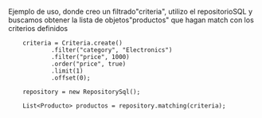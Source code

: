 Ejemplo de uso, donde creo un filtrado"criteria", utilizo el repositorioSQL
y buscamos obtener la lista de objetos"productos" que hagan match con los criterios definidos
 
        criteria = Criteria.create()
                .filter("category", "Electronics")
                .filter("price", 1000)
                .order("price", true)
                .limit(1)
                .offset(0);

        repository = new RepositorySql();

        List<Producto> productos = repository.matching(criteria);

         
